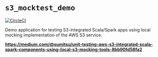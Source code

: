 # `s3_mocktest_demo`

[![CircleCI](https://circleci.com/gh/sumitsu/s3_mocktest_demo/tree/master.svg?style=svg)](https://circleci.com/gh/sumitsu/s3_mocktest_demo/tree/master)

Demo application for testing S3-integrated Scala/Spark apps using local mocking implementation of the AWS S3 service.

**https://medium.com/@sumitsu/unit-testing-aws-s3-integrated-scala-spark-components-using-local-s3-mocking-tools-8bb90fd58fa2**
